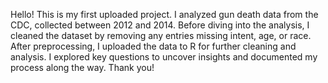Hello! This is my first uploaded project.
I analyzed gun death data from the CDC, collected between 2012 and 2014. Before diving into the analysis, I cleaned the dataset by removing any entries missing intent, age, or race.
After preprocessing, I uploaded the data to R for further cleaning and analysis. I explored key questions to uncover insights and documented my process along the way.
Thank you!
